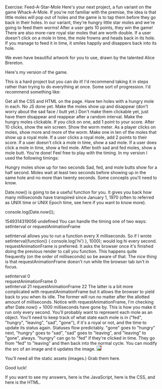 Exercise: Feed-A-Star-Mole
Here's your next project, a fun variant on the game Whack-A-Mole. If you're not familiar with the premise, the idea is that little moles will pop out of holes and the game is to tap them before they go back in their holes. In our variant, they're hungry little star moles and we're going to feed them worms! After a user gets 10 points, they win the game! There are also more-rare royal star moles that are worth double. If a user doesn't click on a mole in time, the mole frowns and heads back in its hole. If you manage to feed it in time, it smiles happily and disappers back into its hole.

We even have beautiful artwork for you to use, drawn by the talented Alice Brereton.

Here's my version of the game.

This is a hard project but you can do it! I'd recommend taking it in steps rather than trying to do everything at once. Some sort of progression. I'd recommend something like:

Get all the CSS and HTML on the page. Have ten holes with a hungry mole in each. No JS done yet.
Make the moles show up and disappear (don't worry about the sad face / butt yet.) Don't make them clickable yet, just have them disappear and reappear after a random interval.
Make the hungry moles clickable. If you click on one, add 1 point to your score.
After 10 clicks, show the win screen.
Show the worm meter. As a player clicks on moles, show more and more of the worm.
Make one in ten of the moles that show up a royal mole. If a user clicks a royal mole, add 2 points to their score.
If a user doesn't click a mole in time, show a sad mole.
If a user does click a mole in time, show a fed mole.
After both sad and fed moles, show a mole butt.
You're done!
Feel free to play with the timing. In my version I used the following timings:

Hungry moles show up for two seconds
Sad, fed, and mole butts show for a half second.
Moles wait at least two seconds before showing up in the same hole and no more than twenty seconds.
Some concepts you'll need to know.

Date.now() is going to be a useful function for you. It gives you back how many milliseconds have transpired since January 1, 1970 (often to referred as UNIX time or UNIX Epoch time, see here if you want to know more).

console.log(Date.now());

1549314319056
undefined
You can handle the timing one of two ways: setInterval or requestAnimationFrame

setInterval allows you to run a function every X milliseconds. So if I wrote setInterval(function() { console.log('hi') }, 1000); would log hi every second.
requestAnimationFrame is preferred. It asks the browser once it's finished doing the previous render to call you function. This happens quite frequently (on the order of milliseconds) so be aware of that. The nice thing is that requestAnimationFrame doesn't run while the browser tab isn't in focus.

<div>setInterval <span id="interval">0</span></div>
<div>requestAnimationFrame <span id="raf">0</span></div>
<script>
  const interval = document.getElementById("interval")
  const raf = document.getElementById("raf")
​
  let intervalCount = 0;
  setInterval(function() {
    interval.innerText = intervalCount;
    intervalCount++;
  }, 1000);
​
  let rafCount = 0;
  let runAgainAt = Date.now();
  function rafCounter() {
    if (Date.now() > runAgainAt) {
      raf.innerText = rafCount;
      rafCount++;
      runAgainAt = Date.now() + 1000;
    }
    requestAnimationFrame(rafCounter);
  }
  requestAnimationFrame(rafCounter);
</script>
setInterval 21
requestAnimationFrame 22
The latter is a bit more complicated with requestAnimationFrame but it allows the browser to yield back to you when its idle. The former will run no matter after the allotted amount of milliseconds.
Notice with requestAnimationFrame, I'm checking after Date.now() + 1000 milliseconds have gone by. This is how you make it run only every second.
You'll probably want to represent each mole as an object. You'll need to keep track of what state each mole is in ("fed", "hungry", "leaving", "sad", "gone"), if it's a royal or not, and the time to update its status again.
Statuses flow predictably. "gone" goes to "hungry" next, "hungry" goes to "sad", "sad" goes to "leaving", and "leaving" to "gone", always. "hungry" can go to "fed" if they're clicked in time. They go from "fed" to "leaving" and then back into the normal cycle.
You can modify the src of an image and it updates the image.

<img style="background-color: brown" id="mole" src="../mole-game/mole-hungry.png" />
<script>
  const mole = document.getElementById("mole")
​
  let isHungry = true;
  let nextTime = Date.now();
  function next() {
    if (Date.now() > nextTime) {
      if (isHungry) {
        mole.src = './mole-game/mole-sad.png';
      } else {
        mole.src = './mole-game/mole-hungry.png';
      }
      isHungry = !isHungry;
      nextTime = Date.now() + 1000;
    }
    requestAnimationFrame(next);
  }
  next();
</script>

You'll need all the static assets (images.) Grab them here.

Good luck!

If you want to see my answers, here is the JavaScript, here is the CSS, and here is the HTML.